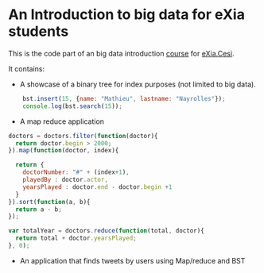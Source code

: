# An Introduction to big data for eXia students

This is the code part of an big data introduction [course](https://docs.google.com/presentation/d/1ktjFywgAkm0rUqZpl6Rr_Wgu12Kzjt457vYdMg40U-g/edit?usp=sharing) for [eXia.Cesi](https://exia.cesi.fr/).

It contains:

- A showcase of a binary tree for index purposes (not limited to big data).

```javascript
    bst.insert(15, {name: "Mathieu", lastname: "Nayrolles"});
    console.log(bst.search(15));
```

- A map reduce application

```javascript
doctors = doctors.filter(function(doctor){
  return doctor.begin > 2000;
}).map(function(doctor, index){

  return {
    doctorNumber: "#" + (index+1),
    playedBy : doctor.actor,
    yearsPlayed : doctor.end - doctor.begin +1
  }
}).sort(function(a, b){
  return a - b;
});

var totalYear = doctors.reduce(function(total, doctor){
  return total + doctor.yearsPlayed;
}, 0);
```

- An application that finds tweets by users using Map/reduce and BST
